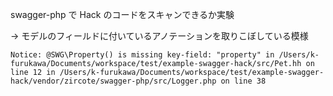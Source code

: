 swagger-php で Hack のコードをスキャンできるか実験

→ モデルのフィールドに付いているアノテーションを取りこぼしている模様

```
Notice: @SWG\Property() is missing key-field: "property" in /Users/k-furukawa/Documents/workspace/test/example-swagger-hack/src/Pet.hh on line 12 in /Users/k-furukawa/Documents/workspace/test/example-swagger-hack/vendor/zircote/swagger-php/src/Logger.php on line 38
```
